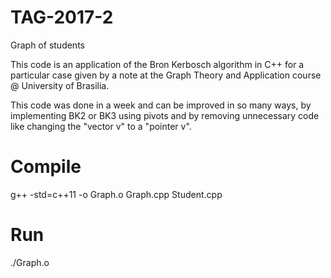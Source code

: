 # TAG-2017-2
Graph of students

This code is an application of the Bron Kerbosch algorithm in C++ for a particular case given by a note at the Graph Theory and Application course @ University of Brasilia.

This code was done in a week and can be improved in so many ways, by implementing BK2 or BK3 using pivots and by removing unnecessary code like changing the "vector v" to a "pointer v".

# Compile
g++ -std=c++11 -o Graph.o Graph.cpp Student.cpp

# Run
./Graph.o
